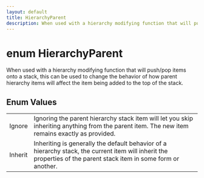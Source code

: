 ```yaml
---
layout: default
title: HierarchyParent
description: When used with a hierarchy modifying function that will push/pop items onto a stack, this can be used to change the behavior of how parent hierarchy items will affect the item being added to the top of the stack.
---
```

# enum HierarchyParent

When used with a hierarchy modifying function that will push/pop items onto a
stack, this can be used to change the behavior of how parent hierarchy items
will affect the item being added to the top of the stack.

## Enum Values

|  |  |
|--|--|
|Ignore|Ignoring the parent hierarchy stack item will let you skip inheriting anything from the parent item. The new item remains exactly as provided.|
|Inherit|Inheriting is generally the default behavior of a hierarchy stack, the current item will inherit the properties of the parent stack item in some form or another.|
